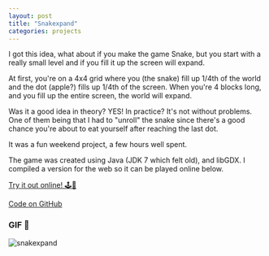 ```yaml
---
layout: post
title: "Snakexpand"
categories: projects
---
```


I got this idea, what about if you make the game Snake, but you start with a really small level and if you fill it up the screen will expand.

At first, you're on a 4x4 grid where you (the snake) fill up 1/4th of the world and the dot (apple?) fills up 1/4th of the screen.
When you're 4 blocks long, and you fill up the entire screen, the world will expand.

Was it a good idea in theory? YES! In practice? It's not without problems. One of them being that I had to "unroll" the snake since there's a good chance you're about to eat yourself after reaching the last dot.

It was a fun weekend project, a few hours well spent.

The game was created using Java (JDK 7 which felt old), and libGDX. I compiled a version for the web so it can be played online below.

[Try it out online! 🕹🐍](http://www.antonfagerberg.com/snakexpand/)

[Code on GitHub](https://github.com/AntonFagerberg/snakexpand)

### GIF 🎉

![snakexpand](https://github.com/AntonFagerberg/snakexpand/raw/main/snakexpand.gif)